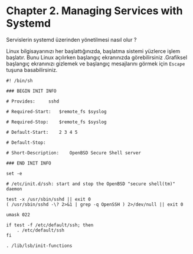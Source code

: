 

# Chapter 2. Managing Services with Systemd

Servislerin systemd üzerinden yönetilmesi nasıl olur ?

Linux bilgisayarınızı her başlattığınızda, başlatma sistemi yüzlerce işlem başlatır. Bunu Linux açılırken  başlangıç ekranınızda görebilirsiniz .Grafiksel başlangıç ekranınızı gizlemek ve başlangıç mesajlarını görmek için `Escape` tuşuna basabilirsiniz.





```
#! /bin/sh

### BEGIN INIT INFO

# Provides:		sshd

# Required-Start:	$remote_fs $syslog

# Required-Stop:	$remote_fs $syslog

# Default-Start:	2 3 4 5

# Default-Stop:

# Short-Description:	OpenBSD Secure Shell server

### END INIT INFO

set -e

# /etc/init.d/ssh: start and stop the OpenBSD "secure shell(tm)" daemon

test -x /usr/sbin/sshd || exit 0
( /usr/sbin/sshd -\? 2>&1 | grep -q OpenSSH ) 2>/dev/null || exit 0

umask 022

if test -f /etc/default/ssh; then
    . /etc/default/ssh
fi

. /lib/lsb/init-functions
```



